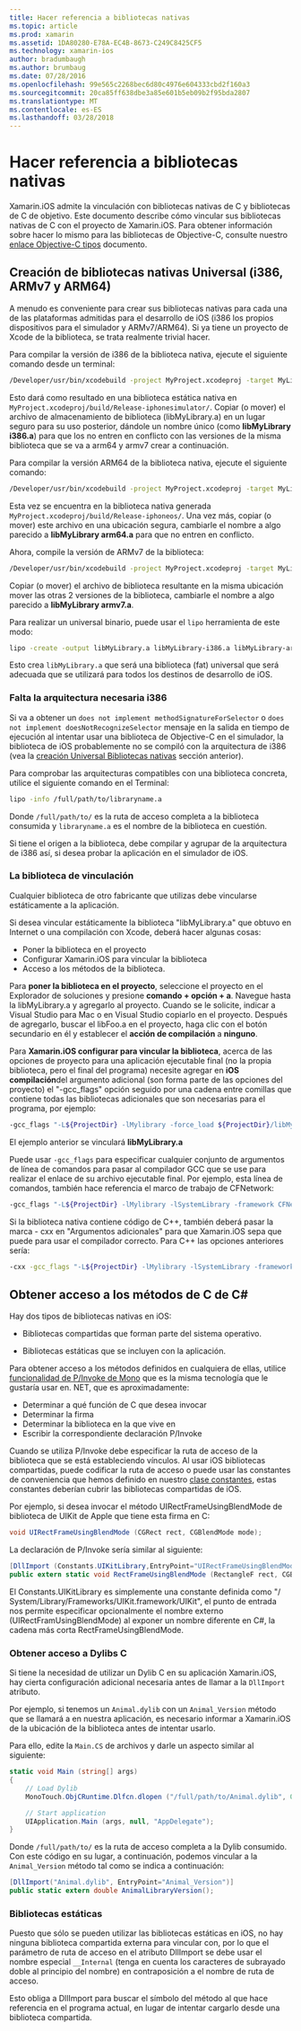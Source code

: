 ```yaml
---
title: Hacer referencia a bibliotecas nativas
ms.topic: article
ms.prod: xamarin
ms.assetid: 1DA80280-E78A-EC4B-8673-C249C8425CF5
ms.technology: xamarin-ios
author: bradumbaugh
ms.author: brumbaug
ms.date: 07/28/2016
ms.openlocfilehash: 99e565c2268bec6d80c4976e604333cbd2f160a3
ms.sourcegitcommit: 20ca85ff638dbe3a85e601b5eb09b2f95bda2807
ms.translationtype: MT
ms.contentlocale: es-ES
ms.lasthandoff: 03/28/2018
---
```

# <a name="referencing-native-libraries"></a>Hacer referencia a bibliotecas nativas

Xamarin.iOS admite la vinculación con bibliotecas nativas de C y bibliotecas de C de objetivo. Este documento describe cómo vincular sus bibliotecas nativas de C con el proyecto de Xamarin.iOS. Para obtener información sobre hacer lo mismo para las bibliotecas de Objective-C, consulte nuestro [enlace Objective-C tipos](~/ios/platform/binding-objective-c/index.md) documento.

<a name="building_native" />

## <a name="building-universal-native-libraries-i386-armv7-and-arm64"></a>Creación de bibliotecas nativas Universal (i386, ARMv7 y ARM64)

A menudo es conveniente para crear sus bibliotecas nativas para cada una de las plataformas admitidas para el desarrollo de iOS (i386 los propios dispositivos para el simulador y ARMv7/ARM64). Si ya tiene un proyecto de Xcode de la biblioteca, se trata realmente trivial hacer.

Para compilar la versión de i386 de la biblioteca nativa, ejecute el siguiente comando desde un terminal:

```bash
/Developer/usr/bin/xcodebuild -project MyProject.xcodeproj -target MyLibrary -sdk iphonesimulator -arch i386 -configuration Release clean build
```

Esto dará como resultado en una biblioteca estática nativa en `MyProject.xcodeproj/build/Release-iphonesimulator/`. Copiar (o mover) el archivo de almacenamiento de biblioteca (libMyLibrary.a) en un lugar seguro para su uso posterior, dándole un nombre único (como **libMyLibrary i386.a**) para que los no entren en conflicto con las versiones de la misma biblioteca que se va a arm64 y armv7 crear a continuación.

Para compilar la versión ARM64 de la biblioteca nativa, ejecute el siguiente comando:

```bash
/Developer/usr/bin/xcodebuild -project MyProject.xcodeproj -target MyLibrary -sdk iphoneos -arch arm64 -configuration Release clean build
```

Esta vez se encuentra en la biblioteca nativa generada `MyProject.xcodeproj/build/Release-iphoneos/`. Una vez más, copiar (o mover) este archivo en una ubicación segura, cambiarle el nombre a algo parecido a **libMyLibrary arm64.a** para que no entren en conflicto.

Ahora, compile la versión de ARMv7 de la biblioteca:

```bash
/Developer/usr/bin/xcodebuild -project MyProject.xcodeproj -target MyLibrary -sdk iphoneos -arch armv7 -configuration Release clean build
```

Copiar (o mover) el archivo de biblioteca resultante en la misma ubicación mover las otras 2 versiones de la biblioteca, cambiarle el nombre a algo parecido a **libMyLibrary armv7.a**.

Para realizar un universal binario, puede usar el `lipo` herramienta de este modo:

```bash
lipo -create -output libMyLibrary.a libMyLibrary-i386.a libMyLibrary-arm64.a libMyLibrary-armv7.a
```

Esto crea `libMyLibrary.a` que será una biblioteca (fat) universal que será adecuada que se utilizará para todos los destinos de desarrollo de iOS.


### <a name="missing-required-architecture-i386"></a>Falta la arquitectura necesaria i386

Si va a obtener un `does not implement methodSignatureForSelector` o `does not implement doesNotRecognizeSelector` mensaje en la salida en tiempo de ejecución al intentar usar una biblioteca de Objective-C en el simulador, la biblioteca de iOS probablemente no se compiló con la arquitectura de i386 (vea la [creación Universal Bibliotecas nativas](#building_native) sección anterior).

Para comprobar las arquitecturas compatibles con una biblioteca concreta, utilice el siguiente comando en el Terminal:

```bash
lipo -info /full/path/to/libraryname.a
```

Donde `/full/path/to/` es la ruta de acceso completa a la biblioteca consumida y `libraryname.a` es el nombre de la biblioteca en cuestión.

Si tiene el origen a la biblioteca, debe compilar y agrupar de la arquitectura de i386 así, si desea probar la aplicación en el simulador de iOS.

### <a name="linking-your-library"></a>La biblioteca de vinculación

Cualquier biblioteca de otro fabricante que utilizas debe vincularse estáticamente a la aplicación. 

Si desea vincular estáticamente la biblioteca "libMyLibrary.a" que obtuvo en Internet o una compilación con Xcode, deberá hacer algunas cosas:

-  Poner la biblioteca en el proyecto
-  Configurar Xamarin.iOS para vincular la biblioteca
-  Acceso a los métodos de la biblioteca.


Para **poner la biblioteca en el proyecto**, seleccione el proyecto en el Explorador de soluciones y presione **comando + opción + a**. Navegue hasta la libMyLibrary.a y agregarlo al proyecto. Cuando se le solicite, indicar a Visual Studio para Mac o en Visual Studio copiarlo en el proyecto. Después de agregarlo, buscar el libFoo.a en el proyecto, haga clic con el botón secundario en él y establecer el **acción de compilación** a **ninguno**.

Para **Xamarin.iOS configurar para vincular la biblioteca**, acerca de las opciones de proyecto para una aplicación ejecutable final (no la propia biblioteca, pero el final del programa) necesite agregar en **iOS compilación**del argumento adicional (son forma parte de las opciones del proyecto) el "-gcc_flags" opción seguido por una cadena entre comillas que contiene todas las bibliotecas adicionales que son necesarias para el programa, por ejemplo:

```bash
-gcc_flags "-L${ProjectDir} -lMylibrary -force_load ${ProjectDir}/libMyLibrary.a"
```

El ejemplo anterior se vinculará **libMyLibrary.a**

Puede usar `-gcc_flags` para especificar cualquier conjunto de argumentos de línea de comandos para pasar al compilador GCC que se use para realizar el enlace de su archivo ejecutable final. Por ejemplo, esta línea de comandos, también hace referencia el marco de trabajo de CFNetwork:

```bash
-gcc_flags "-L${ProjectDir} -lMylibrary -lSystemLibrary -framework CFNetwork -force_load ${ProjectDir}/libMyLibrary.a"
```

Si la biblioteca nativa contiene código de C++, también deberá pasar la marca - cxx en "Argumentos adicionales" para que Xamarin.iOS sepa que puede para usar el compilador correcto. Para C++ las opciones anteriores sería:

```bash
-cxx -gcc_flags "-L${ProjectDir} -lMylibrary -lSystemLibrary -framework CFNetwork -force_load ${ProjectDir}/libMyLibrary.a"
```

<a name="Accessing_C_Methods_from_C#" />

## <a name="accessing-c-methods-from-c35"></a>Obtener acceso a los métodos de C de C&#35;

Hay dos tipos de bibliotecas nativas en iOS:

-  Bibliotecas compartidas que forman parte del sistema operativo.

-  Bibliotecas estáticas que se incluyen con la aplicación.


Para obtener acceso a los métodos definidos en cualquiera de ellas, utilice [funcionalidad de P/Invoke de Mono](http://www.mono-project.com/docs/advanced/pinvoke/) que es la misma tecnología que le gustaría usar en. NET, que es aproximadamente:

-  Determinar a qué función de C que desea invocar
-  Determinar la firma
-  Determinar la biblioteca en la que vive en
-  Escribir la correspondiente declaración P/Invoke


Cuando se utiliza P/Invoke debe especificar la ruta de acceso de la biblioteca que se está estableciendo vínculos. Al usar iOS bibliotecas compartidas, puede codificar la ruta de acceso o puede usar las constantes de conveniencia que hemos definido en nuestro [clase constantes](https://developer.xamarin.com/api/type/Constants/), estas constantes deberían cubrir las bibliotecas compartidas de iOS.

Por ejemplo, si desea invocar el método UIRectFrameUsingBlendMode de biblioteca de UIKit de Apple que tiene esta firma en C:

```csharp
void UIRectFrameUsingBlendMode (CGRect rect, CGBlendMode mode);
```

La declaración de P/Invoke sería similar al siguiente:

```csharp
[DllImport (Constants.UIKitLibrary,EntryPoint="UIRectFrameUsingBlendMode")]
public extern static void RectFrameUsingBlendMode (RectangleF rect, CGBlendMode blendMode);
```

El Constants.UIKitLibrary es simplemente una constante definida como "/ System/Library/Frameworks/UIKit.framework/UIKit", el punto de entrada nos permite especificar opcionalmente el nombre externo (UIRectFramUsingBlendMode) al exponer un nombre diferente en C#, la cadena más corta RectFrameUsingBlendMode.

<a name="Accessing_C_Dylibs" />

### <a name="accessing-c-dylibs"></a>Obtener acceso a Dylibs C

Si tiene la necesidad de utilizar un Dylib C en su aplicación Xamarin.iOS, hay cierta configuración adicional necesaria antes de llamar a la `DllImport` atributo.

Por ejemplo, si tenemos un `Animal.dylib` con un `Animal_Version` método que se llamará a en nuestra aplicación, es necesario informar a Xamarin.iOS de la ubicación de la biblioteca antes de intentar usarlo.

Para ello, edite la `Main.CS` de archivos y darle un aspecto similar al siguiente:

```csharp
static void Main (string[] args)
{
    // Load Dylib
    MonoTouch.ObjCRuntime.Dlfcn.dlopen ("/full/path/to/Animal.dylib", 0);

    // Start application
    UIApplication.Main (args, null, "AppDelegate");
}
```

Donde `/full/path/to/` es la ruta de acceso completa a la Dylib consumido. Con este código en su lugar, a continuación, podemos vincular a la `Animal_Version` método tal como se indica a continuación:

```csharp
[DllImport("Animal.dylib", EntryPoint="Animal_Version")]
public static extern double AnimalLibraryVersion();
```

<a name="Static_Libraries" />

### <a name="static-libraries"></a>Bibliotecas estáticas

Puesto que sólo se pueden utilizar las bibliotecas estáticas en iOS, no hay ninguna biblioteca compartida externa para vincular con, por lo que el parámetro de ruta de acceso en el atributo DllImport se debe usar el nombre especial `__Internal` (tenga en cuenta los caracteres de subrayado doble al principio del nombre) en contraposición a el nombre de ruta de acceso.

Esto obliga a DllImport para buscar el símbolo del método al que hace referencia en el programa actual, en lugar de intentar cargarlo desde una biblioteca compartida.

